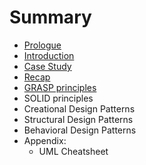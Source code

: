 # Summary

* [Prologue](README.md)
* [Introduction](chapter1.md)
* [Case Study](chapter2.md)
* [Recap](recap.md)
* [GRASP principles](grasp-principles.md)
* SOLID principles
* Creational Design Patterns
* Structural Design Patterns
* Behavioral Design Patterns
* Appendix:
  * UML Cheatsheet

